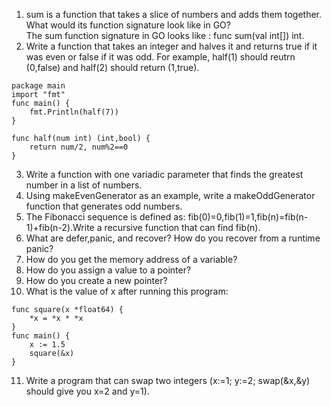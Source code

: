 1. sum is a function that takes a slice of numbers and adds them together. What would its function signature look like in GO?  
The sum function signature in GO looks like : func sum(val int[]) int.  
2. Write a function that takes an integer and halves it and returns true if it was even or false if it was odd. For example, half(1) should reutrn (0,false) and half(2) should return (1,true).  
````golang
package main
import "fmt"
func main() {
    fmt.Println(half(7))
}

func half(num int) (int,bool) {
    return num/2, num%2==0
}
````

3. Write a function with one variadic parameter that finds the greatest number in a list of numbers.  
4. Using makeEvenGenerator as an example, write a makeOddGenerator function that generates odd numbers.  
6. The Fibonacci sequence is defined as: fib(0)=0,fib(1)=1,fib(n)=fib(n-1)+fib(n-2).Write a recursive function that can find fib(n).  
7. What are defer,panic, and recover? How do you recover from a runtime panic?  
8. How do you get the memory address of a variable?  
9. How do you assign a value to a pointer?
10. How do you create a new pointer?  
11. What is the value of x after running this program:
````golang
func square(x *float64) {
    *x = *x * *x
}
func main() {
    x := 1.5
    square(&x)
}
````
11. Write a program that can swap two integers (x:=1; y:=2; swap(&x,&y) should give you x=2 and y=1).  
